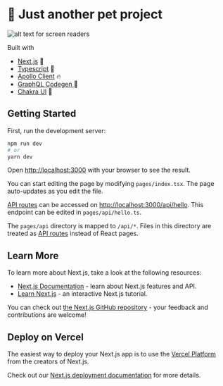 # 🐣 Just another pet project
![alt text for screen readers](https://res.cloudinary.com/dxxzokncv/image/upload/v1636036714/Screenshot_ibwtlk.png "Text to show on mouseover")

Built with
- [Next.js](https://nextjs.org/) 🚀 
- [Typescript](https://www.typescriptlang.org/) 👀
- [Apollo Client](https://www.apollographql.com) 🔥
- [GraphQL Codegen ](https://www.graphql-code-generator.com/docs/plugins/typescript) 🤖
- [Chakra UI](https://chakra-ui.com) 🍬

## Getting Started

First, run the development server:

```bash
npm run dev
# or
yarn dev
```

Open [http://localhost:3000](http://localhost:3000) with your browser to see the result.

You can start editing the page by modifying `pages/index.tsx`. The page auto-updates as you edit the file.

[API routes](https://nextjs.org/docs/api-routes/introduction) can be accessed on [http://localhost:3000/api/hello](http://localhost:3000/api/hello). This endpoint can be edited in `pages/api/hello.ts`.

The `pages/api` directory is mapped to `/api/*`. Files in this directory are treated as [API routes](https://nextjs.org/docs/api-routes/introduction) instead of React pages.

## Learn More

To learn more about Next.js, take a look at the following resources:

- [Next.js Documentation](https://nextjs.org/docs) - learn about Next.js features and API.
- [Learn Next.js](https://nextjs.org/learn) - an interactive Next.js tutorial.

You can check out [the Next.js GitHub repository](https://github.com/vercel/next.js/) - your feedback and contributions are welcome!

## Deploy on Vercel

The easiest way to deploy your Next.js app is to use the [Vercel Platform](https://vercel.com/new?utm_medium=default-template&filter=next.js&utm_source=create-next-app&utm_campaign=create-next-app-readme) from the creators of Next.js.

Check out our [Next.js deployment documentation](https://nextjs.org/docs/deployment) for more details.
